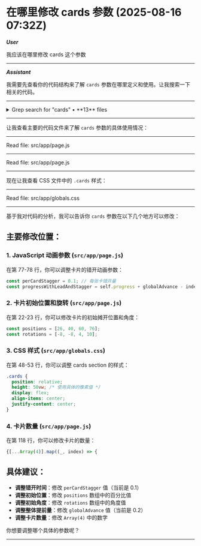 <!-- Generated by SpecStory -->

# 在哪里修改 cards 参数 (2025-08-16 07:32Z)

_**User**_

我应该在哪里修改 cards 这个参数

---

_**Assistant**_

我需要先查看你的代码结构来了解 `cards` 参数在哪里定义和使用。让我搜索一下相关的代码。


---

<details>
            <summary>Grep search for "cards" • **13** files</summary>
        
| File | Line | Match |
|------|------|-------|
| `file:///Users/zanwei.guo/Desktop/next-cards/src/app/page.js` | L19 | `const cards = cardRefs.current;` |
| `file:///Users/zanwei.guo/Desktop/next-cards/src/app/page.js` | L24 | `// pin cards section` |
| `file:///Users/zanwei.guo/Desktop/next-cards/src/app/page.js` | L26 | `trigger: container.current.querySelector(".cards"),` |
| `file:///Users/zanwei.guo/Desktop/next-cards/src/app/page.js` | L35 | `cards.forEach((card, index) => {` |
| `file:///Users/zanwei.guo/Desktop/next-cards/src/app/page.js` | L49 | `cards.forEach((card, index) => {` |
| `file:///Users/zanwei.guo/Desktop/next-cards/src/app/page.js` | L55 | `trigger: container.current.querySelector(".cards"),` |
| `file:///Users/zanwei.guo/Desktop/next-cards/src/app/page.js` | L65 | `cards.forEach((card, index) => {` |
| `file:///Users/zanwei.guo/Desktop/next-cards/src/app/page.js` | L70 | `trigger: container.current.querySelector(".cards"),` |
| `file:///Users/zanwei.guo/Desktop/next-cards/src/app/page.js` | L78 | `const perCardStagger = 0.1; // 每张卡错开量` |
| `file:///Users/zanwei.guo/Desktop/next-cards/src/app/page.js` | L79 | `const progressWithLeadAndStagger = self.progress + globalAdvance - index * perCardStagger;` |
| `file:///Users/zanwei.guo/Desktop/next-cards/src/app/page.js` | L107 | `Own your cards` |
| `file:///Users/zanwei.guo/Desktop/next-cards/src/app/page.js` | L118 | `<section className="cards">` |
| `file:///Users/zanwei.guo/Desktop/next-cards/src/app/globals.css` | L48 | `/* Cards section */` |
| `file:///Users/zanwei.guo/Desktop/next-cards/src/app/globals.css` | L49 | `.cards {` |
| `file:///Users/zanwei.guo/Desktop/next-cards/package.json` | L2 | `"name": "next-cards",` |
| `file:///Users/zanwei.guo/Desktop/next-cards/src/app/layout.js` | L12 | `title: "ShoeDex - Scan your sneakers, Own your cards",` |
| `file:///Users/zanwei.guo/Desktop/next-cards/src/app/layout.js` | L13 | `description: "Transform your sneakers into unique digital collectible cards with ShoeDex",` |
| `file:///Users/zanwei.guo/Desktop/next-cards/package-lock.json` | L2 | `"name": "next-cards",` |
| `file:///Users/zanwei.guo/Desktop/next-cards/package-lock.json` | L8 | `"name": "next-cards",` |
| `file:///Users/zanwei.guo/Desktop/next-cards/.specstory/history/2025-08-15_13-34Z-%E8%B0%83%E6%95%B4-cards-%E4%B8%8E%E6%8C%89%E9%92%AE%E7%9A%84%E8%B7%9D%E7%A6%BB.md` | L3 | `# 调整 cards 与按钮的距离 (2025-08-15 13:34Z)` |
| `file:///Users/zanwei.guo/Desktop/next-cards/.specstory/history/2025-08-15_13-34Z-%E8%B0%83%E6%95%B4-cards-%E4%B8%8E%E6%8C%89%E9%92%AE%E7%9A%84%E8%B7%9D%E7%A6%BB.md` | L52 | `<details><summary>Edit file: /Users/zanwei.guo/Desktop/next-cards/src/app/globals.css</summary>` |
| `file:///Users/zanwei.guo/Desktop/next-cards/.specstory/history/2025-08-15_13-34Z-%E8%B0%83%E6%95%B4-cards-%E4%B8%8E%E6%8C%89%E9%92%AE%E7%9A%84%E8%B7%9D%E7%A6%BB.md` | L76 | `<details><summary>Edit file: /Users/zanwei.guo/Desktop/next-cards/src/app/globals.css</summary>` |
| `file:///Users/zanwei.guo/Desktop/next-cards/.specstory/history/2025-08-15_13-34Z-%E8%B0%83%E6%95%B4-cards-%E4%B8%8E%E6%8C%89%E9%92%AE%E7%9A%84%E8%B7%9D%E7%A6%BB.md` | L105 | `<details><summary>Edit file: /Users/zanwei.guo/Desktop/next-cards/src/app/globals.css</summary>` |
| `file:///Users/zanwei.guo/Desktop/next-cards/.specstory/history/2025-08-15_13-34Z-%E8%B0%83%E6%95%B4-cards-%E4%B8%8E%E6%8C%89%E9%92%AE%E7%9A%84%E8%B7%9D%E7%A6%BB.md` | L117 | `+ /* Cards section */` |
| `file:///Users/zanwei.guo/Desktop/next-cards/.specstory/history/2025-08-15_13-34Z-%E8%B0%83%E6%95%B4-cards-%E4%B8%8E%E6%8C%89%E9%92%AE%E7%9A%84%E8%B7%9D%E7%A6%BB.md` | L118 | `+ .cards {` |
| `file:///Users/zanwei.guo/Desktop/next-cards/.specstory/history/2025-08-15_13-34Z-%E8%B0%83%E6%95%B4-cards-%E4%B8%8E%E6%8C%89%E9%92%AE%E7%9A%84%E8%B7%9D%E7%A6%BB.md` | L137 | `<details><summary>Edit file: /Users/zanwei.guo/Desktop/next-cards/src/app/globals.css</summary>` |
| `file:///Users/zanwei.guo/Desktop/next-cards/.specstory/history/2025-08-15_13-34Z-%E8%B0%83%E6%95%B4-cards-%E4%B8%8E%E6%8C%89%E9%92%AE%E7%9A%84%E8%B7%9D%E7%A6%BB.md` | L178 | `<details><summary>Edit file: /Users/zanwei.guo/Desktop/next-cards/src/app/globals.css</summary>` |
| `file:///Users/zanwei.guo/Desktop/next-cards/.specstory/history/2025-08-15_13-34Z-%E8%B0%83%E6%95%B4-cards-%E4%B8%8E%E6%8C%89%E9%92%AE%E7%9A%84%E8%B7%9D%E7%A6%BB.md` | L203 | `<details><summary>Edit file: /Users/zanwei.guo/Desktop/next-cards/src/app/globals.css</summary>` |
| `file:///Users/zanwei.guo/Desktop/next-cards/.specstory/history/2025-08-15_13-34Z-%E8%B0%83%E6%95%B4-cards-%E4%B8%8E%E6%8C%89%E9%92%AE%E7%9A%84%E8%B7%9D%E7%A6%BB.md` | L262 | `- **Cards 区域**：保留了 `height: 100vh`` |
| `file:///Users/zanwei.guo/Desktop/next-cards/.specstory/history/2025-08-15_13-34Z-%E8%B0%83%E6%95%B4-cards-%E4%B8%8E%E6%8C%89%E9%92%AE%E7%9A%84%E8%B7%9D%E7%A6%BB.md` | L389 | `| `file:///Users/zanwei.guo/Desktop/next-cards/src/app/globals.css` | L12 | `min-height: 100vh;` |` |
| `file:///Users/zanwei.guo/Desktop/next-cards/.specstory/history/2025-08-15_13-34Z-%E8%B0%83%E6%95%B4-cards-%E4%B8%8E%E6%8C%89%E9%92%AE%E7%9A%84%E8%B7%9D%E7%A6%BB.md` | L390 | `| `file:///Users/zanwei.guo/Desktop/next-cards/src/app/globals.css` | L20 | `min-height: 100vh;` |` |
| `file:///Users/zanwei.guo/Desktop/next-cards/.specstory/history/2025-08-15_13-34Z-%E8%B0%83%E6%95%B4-cards-%E4%B8%8E%E6%8C%89%E9%92%AE%E7%9A%84%E8%B7%9D%E7%A6%BB.md` | L391 | `| `file:///Users/zanwei.guo/Desktop/next-cards/src/app/globals.css` | L51 | `height: 100vh;` |` |
| `file:///Users/zanwei.guo/Desktop/next-cards/.specstory/history/2025-08-15_13-34Z-%E8%B0%83%E6%95%B4-cards-%E4%B8%8E%E6%8C%89%E9%92%AE%E7%9A%84%E8%B7%9D%E7%A6%BB.md` | L392 | `| `file:///Users/zanwei.guo/Desktop/next-cards/src/app/globals.css` | L152 | `/* min-height: 100vh; */` |` |
| `file:///Users/zanwei.guo/Desktop/next-cards/.specstory/history/2025-08-15_13-34Z-%E8%B0%83%E6%95%B4-cards-%E4%B8%8E%E6%8C%89%E9%92%AE%E7%9A%84%E8%B7%9D%E7%A6%BB.md` | L393 | `| `file:///Users/zanwei.guo/Desktop/next-cards/src/app/globals.css` | L12 | `min-height: 100vh;` |` |
| `file:///Users/zanwei.guo/Desktop/next-cards/.specstory/history/2025-08-15_13-34Z-%E8%B0%83%E6%95%B4-cards-%E4%B8%8E%E6%8C%89%E9%92%AE%E7%9A%84%E8%B7%9D%E7%A6%BB.md` | L394 | `| `file:///Users/zanwei.guo/Desktop/next-cards/src/app/globals.css` | L20 | `min-height: 100vh;` |` |
| `file:///Users/zanwei.guo/Desktop/next-cards/.specstory/history/2025-08-15_13-34Z-%E8%B0%83%E6%95%B4-cards-%E4%B8%8E%E6%8C%89%E9%92%AE%E7%9A%84%E8%B7%9D%E7%A6%BB.md` | L395 | `| `file:///Users/zanwei.guo/Desktop/next-cards/src/app/globals.css` | L51 | `height: 100vh;` |` |
| `file:///Users/zanwei.guo/Desktop/next-cards/.specstory/history/2025-08-15_13-34Z-%E8%B0%83%E6%95%B4-cards-%E4%B8%8E%E6%8C%89%E9%92%AE%E7%9A%84%E8%B7%9D%E7%A6%BB.md` | L396 | `| `file:///Users/zanwei.guo/Desktop/next-cards/src/app/globals.css` | L152 | `/* min-height: 100vh; */` |` |
| `file:///Users/zanwei.guo/Desktop/next-cards/.specstory/history/2025-08-15_13-34Z-%E8%B0%83%E6%95%B4-cards-%E4%B8%8E%E6%8C%89%E9%92%AE%E7%9A%84%E8%B7%9D%E7%A6%BB.md` | L427 | `2. **`.cards` 的 `height: 100vh`** - 这是第50行设置的` |
| `file:///Users/zanwei.guo/Desktop/next-cards/.specstory/history/2025-08-15_13-34Z-%E8%B0%83%E6%95%B4-cards-%E4%B8%8E%E6%8C%89%E9%92%AE%E7%9A%84%E8%B7%9D%E7%A6%BB.md` | L435 | `2. **考虑是否保留 `.cards` 的 `height: 100vh`**（因为卡片动画可能需要固定高度）` |
| `file:///Users/zanwei.guo/Desktop/next-cards/.specstory/history/2025-08-15_13-34Z-%E8%B0%83%E6%95%B4-cards-%E4%B8%8E%E6%8C%89%E9%92%AE%E7%9A%84%E8%B7%9D%E7%A6%BB.md` | L469 | `根据图片中显示的信息，我可以看到问题所在了！在 DevTools 中，`.cards` 元素确实设置了 `height: 100vh`，这就是导致固定高度的原因。` |
| `file:///Users/zanwei.guo/Desktop/next-cards/.specstory/history/2025-08-15_13-34Z-%E8%B0%83%E6%95%B4-cards-%E4%B8%8E%E6%8C%89%E9%92%AE%E7%9A%84%E8%B7%9D%E7%A6%BB.md` | L475 | `/* Cards section */` |
| `file:///Users/zanwei.guo/Desktop/next-cards/.specstory/history/2025-08-15_13-34Z-%E8%B0%83%E6%95%B4-cards-%E4%B8%8E%E6%8C%89%E9%92%AE%E7%9A%84%E8%B7%9D%E7%A6%BB.md` | L476 | `.cards {` |
| `file:///Users/zanwei.guo/Desktop/next-cards/.specstory/history/2025-08-15_13-34Z-%E8%B0%83%E6%95%B4-cards-%E4%B8%8E%E6%8C%89%E9%92%AE%E7%9A%84%E8%B7%9D%E7%A6%BB.md` | L487 | `/* Cards section */` |
| `file:///Users/zanwei.guo/Desktop/next-cards/.specstory/history/2025-08-15_13-34Z-%E8%B0%83%E6%95%B4-cards-%E4%B8%8E%E6%8C%89%E9%92%AE%E7%9A%84%E8%B7%9D%E7%A6%BB.md` | L488 | `.cards {` |
| `file:///Users/zanwei.guo/Desktop/next-cards/.specstory/history/2025-08-15_13-34Z-%E8%B0%83%E6%95%B4-cards-%E4%B8%8E%E6%8C%89%E9%92%AE%E7%9A%84%E8%B7%9D%E7%A6%BB.md` | L499 | `/* Cards section */` |
| `file:///Users/zanwei.guo/Desktop/next-cards/.specstory/history/2025-08-15_13-34Z-%E8%B0%83%E6%95%B4-cards-%E4%B8%8E%E6%8C%89%E9%92%AE%E7%9A%84%E8%B7%9D%E7%A6%BB.md` | L500 | `.cards {` |
| `file:///Users/zanwei.guo/Desktop/next-cards/.specstory/history/2025-08-15_12-57Z-hero-section-elements-in-one-div.md` | L64 | `-             Own your cards` |
| `file:///Users/zanwei.guo/Desktop/next-cards/.specstory/history/2025-08-15_12-57Z-hero-section-elements-in-one-div.md` | L76 | `+                 Own your cards` |
| `file:///Users/zanwei.guo/Desktop/next-cards/.specstory/history/2025-08-15_10-52Z-%E4%BF%AE%E6%94%B9%E6%BB%9A%E5%8A%A8%E5%8A%A8%E7%94%BB%E7%9A%84%E9%80%BB%E8%BE%91.md` | L21 | `⟪ 196 characters skipped ⟫ode. It seems like I need to check the "cards" section and also look into the Card.jsx file to understand the front and back classes, as well as the initial CSS. I'll be opening the relevant files to get a better understanding.</details></t` |
| `file:///Users/zanwei.guo/Desktop/next-cards/.specstory/history/2025-08-15_10-52Z-%E4%BF%AE%E6%94%B9%E6%BB%9A%E5%8A%A8%E5%8A%A8%E7%94%BB%E7%9A%84%E9%80%BB%E8%BE%91.md` | L43 | `I'm thinking about how the front and back of the cards are displayed. Initially, the front is visible due to the CSS. When flipping, they may move to center the cards better. It seems there's a transformation issue with GSAP modifying state. I'm also considering how the cards remain positioned as they scroll through the sections — especially their rotations. It’s a bit tricky trying to figure out how everything aligns at the end. I'm curious about the visual effects!` |
| `file:///Users/zanwei.guo/Desktop/next-cards/.specstory/history/2025-08-15_10-52Z-%E4%BF%AE%E6%94%B9%E6%BB%9A%E5%8A%A8%E5%8A%A8%E7%94%BB%E7%9A%84%E9%80%BB%E8%BE%91.md` | L46 | `I'm looking at a screenshot labeled "Image 1" that shows five cards spread out, which might be the initial desired state after changes. The user wants the initial state to match that spread look with different colors, while the end state should be stacked in the` |
| `file:///Users/zanwei.guo/Desktop/next-cards/.specstory/history/2025-08-15_10-52Z-%E4%BF%AE%E6%94%B9%E6%BB%9A%E5%8A%A8%E5%8A%A8%E7%94%BB%E7%9A%84%E9%80%BB%E8%BE%91.md` | L51 | `I see that the user wants the cards to initially spread out, with the text side showing. At the end of the scroll, they should stack in the center.` |
| `file:///Users/zanwei.guo/Desktop/next-cards/.specstory/history/2025-08-15_10-52Z-%E4%BF%AE%E6%94%B9%E6%BB%9A%E5%8A%A8%E5%8A%A8%E7%94%BB%E7%9A%84%E9%80%BB%E8%BE%91.md` | L53 | `In the initial loaded state, the cards are positioned like in "Image 1," showing the back text side. But at the scroll's end, should they show the front with the images instead? The instructions are a bit confusing since they mention` |
| `file:///Users/zanwei.guo/Desktop/next-cards/.specstory/history/2025-08-15_10-52Z-%E4%BF%AE%E6%94%B9%E6%BB%9A%E5%8A%A8%E5%8A%A8%E7%94%BB%E7%9A%84%E9%80%BB%E8%BE%91.md` | L56 | `Let’s clarify: the initial CSS showed the front image, meaning the previous setup had the cards stacked in the center with the front visible. So, the end state should also stack in the center with the front visible, matching "Image 2" that displays the blue pattern.` |
| `file:///Users/zanwei.guo/Desktop/next-cards/.specstory/history/2025-08-15_10-52Z-%E4%BF%AE%E6%94%B9%E6%BB%9A%E5%8A%A8%E5%8A%A8%E7%94%BB%E7%9A%84%E9%80%BB%E8%BE%91.md` | L61 | `I’m mapping out the implementation details for the card animations. Initially, I want the cards set to their 'spread' positions and rotations. During the first scroll, they should animate from spread to stacked.` |
| `file:///Users/zanwei.guo/Desktop/next-cards/.specstory/history/2025-08-15_10-52Z-%E4%BF%AE%E6%94%B9%E6%BB%9A%E5%8A%A8%E5%8A%A8%E7%94%BB%E7%9A%84%E9%80%BB%E8%BE%91.md` | L63 | `I will use GSAP to manage the initial state without altering CSS globally. The cards should show the back side initially, rotating from one position to another as we scroll. After the scroll ends, I’ll make sure they remain stacked in the center. Lastly, I need to confirm how we` |
| `file:///Users/zanwei.guo/Desktop/next-cards/.specstory/history/2025-08-15_10-52Z-%E4%BF%AE%E6%94%B9%E6%BB%9A%E5%8A%A8%E5%8A%A8%E7%94%BB%E7%9A%84%E9%80%BB%E8%BE%91.md` | L66 | `I’m outlining a better method for setting the initial states of the cards using GSAP. For each card, I plan to use `gsap.set` to position them and control their rotations.` |
| `file:///Users/zanwei.guo/Desktop/next-cards/.specstory/history/2025-08-15_10-52Z-%E4%BF%AE%E6%94%B9%E6%BB%9A%E5%8A%A8%E5%8A%A8%E7%94%BB%E7%9A%84%E9%80%BB%E8%BE%91.md` | L68 | `The “spread to stack” animation will move them to the center with the correct rotation. I’ll also ensure to flip the cards correctly as we progress, adjusting the rotation values properly. After the scroll ends, the front should be visible, while the stacking remains centered. I’m finalizing code changes and adjusti` |
| `file:///Users/zanwei.guo/Desktop/next-cards/.specstory/history/2025-08-15_10-52Z-%E4%BF%AE%E6%94%B9%E6%BB%9A%E5%8A%A8%E5%8A%A8%E7%94%BB%E7%9A%84%E9%80%BB%E8%BE%91.md` | L86 | `I need to swap the initial and end states in the code. Initially, cards are stacked at the center. After the first stage, they spread out, then flip to show their backs while resetting rotation to 0. At the end of the scroll, I’m considering resetting to center 0, b` |
| `file:///Users/zanwei.guo/Desktop/next-cards/.specstory/history/2025-08-15_10-52Z-%E4%BF%AE%E6%94%B9%E6%BB%9A%E5%8A%A8%E5%8A%A8%E7%94%BB%E7%9A%84%E9%80%BB%E8%BE%91.md` | L89 | `Screenshot 2 indicates a centered position. In the first stage, the cards are spread out, but the second stage involves rotation, possibly with GSAP adjusting xPercent and yPercent. To center them, we would need to set some left values, but the `.card` elements are al` |
| `file:///Users/zanwei.guo/Desktop/next-cards/.specstory/history/2025-08-15_10-52Z-%E4%BF%AE%E6%94%B9%E6%BB%9A%E5%8A%A8%E5%8A%A8%E7%94%BB%E7%9A%84%E9%80%BB%E8%BE%91.md` | L92 | `Initially, the cards were stacked in the center, then they spread out as you scroll, fanning out by about one-third. Between one-third and two-thirds of the scroll, they flip and reset the rotation to 0 while still` |
| `file:///Users/zanwei.guo/Desktop/next-cards/.specstory/history/2025-08-15_10-52Z-%E4%BF%AE%E6%94%B9%E6%BB%9A%E5%8A%A8%E5%8A%A8%E7%94%BB%E7%9A%84%E9%80%BB%E8%BE%91.md` | L99 | `⟪ 172 characters skipped ⟫t. The spread stage should end with the cards stacked at the center. We have to ensure that after two-thirds of the scroll, the cards remain stacked and facing front, with the flipping only occurring between one-third and two-thirds of the scroll.</details></think>` |
| `file:///Users/zanwei.guo/Desktop/next-cards/.specstory/history/2025-08-15_10-52Z-%E4%BF%AE%E6%94%B9%E6%BB%9A%E5%8A%A8%E5%8A%A8%E7%94%BB%E7%9A%84%E9%80%BB%E8%BE%91.md` | L132 | `- 将原“spread cards”动画替换为“spread→stack”的位置与旋转过渡。` |
| `file:///Users/zanwei.guo/Desktop/next-cards/.specstory/history/2025-08-15_10-52Z-%E4%BF%AE%E6%94%B9%E6%BB%9A%E5%8A%A8%E5%8A%A8%E7%94%BB%E7%9A%84%E9%80%BB%E8%BE%91.md` | L152 | `⟪ 114 characters skipped ⟫oll moves from the start to finish, the cards should transition from their original positions and rotations to 50% and 0. At the same time, I want them to flip from back to front. Once stacking is complete, meaning the left reaches 50% and` |
| `file:///Users/zanwei.guo/Desktop/next-cards/.specstory/history/2025-08-15_10-52Z-%E4%BF%AE%E6%94%B9%E6%BB%9A%E5%8A%A8%E5%8A%A8%E7%94%BB%E7%9A%84%E9%80%BB%E8%BE%91.md` | L158 | `⟪ 278 characters skipped ⟫istances based on the container for the cards. I might set markers for debugging, but that's not entirely necessary. Instead, I could compute the progress of that first segment using a timeline. Since I've used a simple ScrollTrigger for mo` |
| `file:///Users/zanwei.guo/Desktop/next-cards/.specstory/history/2025-08-15_10-52Z-%E4%BF%AE%E6%94%B9%E6%BB%9A%E5%8A%A8%E5%8A%A8%E7%94%BB%E7%9A%84%E9%80%BB%E8%BE%91.md` | L163 | `I'll ensure that flipping occurs concurrently, maintaining the state after stacking ends. I'll look for the "flip cards and reset rotation" block and modify it accordingly, focusing on positioning and removing unnecessary stagger effects. After this, I’ll apply the patch!</details></think>` |
| `file:///Users/zanwei.guo/Desktop/next-cards/.specstory/history/2025-08-15_10-52Z-%E4%BF%AE%E6%94%B9%E6%BB%9A%E5%8A%A8%E5%8A%A8%E7%94%BB%E7%9A%84%E9%80%BB%E8%BE%91.md` | L199 | `⟪ 416 characters skipped ⟫e stacking kicks off, perhaps while the cards are still spreading.` |
| `file:///Users/zanwei.guo/Desktop/next-cards/.specstory/history/2025-08-15_10-52Z-%E4%BF%AE%E6%94%B9%E6%BB%9A%E5%8A%A8%E5%8A%A8%E7%94%BB%E7%9A%84%E9%80%BB%E8%BE%91.md` | L279 | `⟪ 347 characters skipped ⟫the section creating ScrollTriggers for cards, adding variables like baseAdvance and perCardStagger. I’ll use `clamp` with Math.min/Math.max, and remember to keep code style guidelines in mind. Let's go ahead and apply the patch!</details></think>` |
| `file:///Users/zanwei.guo/Desktop/next-cards/.specstory/history/2025-08-15_10-52Z-%E4%BF%AE%E6%94%B9%E6%BB%9A%E5%8A%A8%E5%8A%A8%E7%94%BB%E7%9A%84%E9%80%BB%E8%BE%91.md` | L297 | `- 在翻转进度中加入索引偏移：`perCardStagger = 0.08`，并保留 `globalAdvance = 0.2` 的整体提前量。` |
| `file:///Users/zanwei.guo/Desktop/next-cards/.specstory/history/2025-08-15_10-52Z-%E4%BF%AE%E6%94%B9%E6%BB%9A%E5%8A%A8%E5%8A%A8%E7%94%BB%E7%9A%84%E9%80%BB%E8%BE%91.md` | L298 | `- 公式：`t = clamp(progress + globalAdvance - index * perCardStagger)`，索引越大越晚开始翻转，但仍在收拢结束时全部完成。` |
| `file:///Users/zanwei.guo/Desktop/next-cards/.specstory/history/2025-08-15_10-52Z-%E4%BF%AE%E6%94%B9%E6%BB%9A%E5%8A%A8%E5%8A%A8%E7%94%BB%E7%9A%84%E9%80%BB%E8%BE%91.md` | L301 | `- `perCardStagger`：卡与卡之间的错开量（小一点更紧凑，大一点更明显）` |
| `file:///Users/zanwei.guo/Desktop/next-cards/.specstory/history/2025-08-16_07-32Z-%E5%9C%A8%E5%93%AA%E9%87%8C%E4%BF%AE%E6%94%B9-cards-%E5%8F%82%E6%95%B0.md` | L3 | `# 在哪里修改 cards 参数 (2025-08-16 07:32Z)` |
| `file:///Users/zanwei.guo/Desktop/next-cards/.specstory/history/2025-08-16_07-32Z-%E5%9C%A8%E5%93%AA%E9%87%8C%E4%BF%AE%E6%94%B9-cards-%E5%8F%82%E6%95%B0.md` | L7 | `我应该在哪里修改 cards 这个参数` |
| `file:///Users/zanwei.guo/Desktop/next-cards/.specstory/history/2025-08-15_06-58Z-run-the-project.md` | L28 | `cd /Users/zanwei.guo/Desktop/next-cards && npm install` |
| `file:///Users/zanwei.guo/Desktop/next-cards/.specstory/history/2025-08-15_06-58Z-run-the-project.md` | L410 | `- 第一屏：显示标题 "Scan your sneakers, Own your cards"，卡片在底部若隐若现` |
| `file:///Users/zanwei.guo/Desktop/next-cards/.specstory/history/2025-08-15_06-58Z-run-the-project.md` | L433 | `- [ ] 调整 cards section 的定位方式` |
| `file:///Users/zanwei.guo/Desktop/next-cards/.specstory/history/2025-08-15_06-58Z-run-the-project.md` | L434 | `- [ ] 设置 cards section 相对于 hero section 的位置` |
| `file:///Users/zanwei.guo/Desktop/next-cards/.specstory/history/2025-08-15_06-58Z-run-the-project.md` | L454 | `我需要为 hero 和 cards section 添加特定的样式。让我在 CSS 中添加这些样式：` |
| `file:///Users/zanwei.guo/Desktop/next-cards/.specstory/history/2025-08-15_06-58Z-run-the-project.md` | L478 | `+ .cards {` |
| `file:///Users/zanwei.guo/Desktop/next-cards/.specstory/history/2025-08-15_06-58Z-run-the-project.md` | L495 | `- [x] 调整 cards section 的定位方式` |
| `file:///Users/zanwei.guo/Desktop/next-cards/.specstory/history/2025-08-15_06-58Z-run-the-project.md` | L496 | `- [-] 设置 cards section 相对于 hero section 的位置` |
| `file:///Users/zanwei.guo/Desktop/next-cards/.specstory/history/2025-08-15_06-58Z-run-the-project.md` | L500 | `现在我需要调整卡片在 cards section 内的位置，让它们相对于 section 定位而不是绝对定位于视口：` |
| `file:///Users/zanwei.guo/Desktop/next-cards/.specstory/history/2025-08-15_06-58Z-run-the-project.md` | L525 | `现在我需要更新 page.js 中的 ScrollTrigger 设置，因为 cards section 的位置已经改变：` |
| `file:///Users/zanwei.guo/Desktop/next-cards/.specstory/history/2025-08-15_06-58Z-run-the-project.md` | L539 | `trigger: container.current.querySelector(".cards"),` |
| `file:///Users/zanwei.guo/Desktop/next-cards/.specstory/history/2025-08-15_06-58Z-run-the-project.md` | L564 | `trigger: container.current.querySelector(".cards"),` |
| `file:///Users/zanwei.guo/Desktop/next-cards/.specstory/history/2025-08-15_06-58Z-run-the-project.md` | L589 | `trigger: container.current.querySelector(".cards"),` |
| `file:///Users/zanwei.guo/Desktop/next-cards/.specstory/history/2025-08-15_06-58Z-run-the-project.md` | L603 | `- [x] 调整 cards section 的定位方式` |
| `file:///Users/zanwei.guo/Desktop/next-cards/.specstory/history/2025-08-15_06-58Z-run-the-project.md` | L604 | `- [x] 设置 cards section 相对于 hero section 的位置` |
| `file:///Users/zanwei.guo/Desktop/next-cards/.specstory/history/2025-08-15_06-58Z-run-the-project.md` | L624 | `- ✅ 添加了 `.cards` 类样式，设置其位置为 `top: 110vh`（即 hero section 下方 10%）` |
| `file:///Users/zanwei.guo/Desktop/next-cards/.specstory/history/2025-08-15_06-58Z-run-the-project.md` | L625 | `- ✅ 调整卡片在 cards section 内的相对位置为 `top: 20%`` |
| `file:///Users/zanwei.guo/Desktop/next-cards/.specstory/history/2025-08-15_06-58Z-run-the-project.md` | L633 | `- 📍 **cards section** 现在位于 hero section 下方 10% 的位置（110vh）` |
| `file:///Users/zanwei.guo/Desktop/next-cards/.specstory/history/2025-08-15_06-58Z-run-the-project.md` | L634 | `- 🎯 卡片初始时堆叠在 cards section 的上部（20% 位置）` |
| `file:///Users/zanwei.guo/Desktop/next-cards/.specstory/history/2025-08-15_06-58Z-run-the-project.md` | L635 | `- 📜 当用户滚动到 cards section 时（视口 90% 位置），动画开始触发` |
| `file:///Users/zanwei.guo/Desktop/next-cards/.specstory/history/2025-08-15_11-49Z-%E8%B0%83%E6%95%B4-hero-section-%E9%AB%98%E5%BA%A6.md` | L182 | `1. cards section 的容器在 hero section 的上面的，所以每个 section 应该都是透明的，然后整个 body 应该是一个 #00000 的颜色` |
| `file:///Users/zanwei.guo/Desktop/next-cards/.specstory/history/2025-08-15_11-49Z-%E8%B0%83%E6%95%B4-hero-section-%E9%AB%98%E5%BA%A6.md` | L183 | `2. 往下滚动时，hero section 的内容应该向上移动，cards 的内容也向上移动。当 hero section 的内容移出 viewport 后，cards 的内容应该移动到了 viewport 中间的位置，接着，继续滚动，cards 的滚动动画开始执行` |
| `file:///Users/zanwei.guo/Desktop/next-cards/src/app/globals.css` | L48 | `/* Cards section */` |
| `file:///Users/zanwei.guo/Desktop/next-cards/src/app/globals.css` | L49 | `.cards {` |
| `file:///Users/zanwei.guo/Desktop/next-cards/src/app/page.js` | L19 | `const cards = cardRefs.current;` |
| `file:///Users/zanwei.guo/Desktop/next-cards/src/app/page.js` | L24 | `// pin cards section` |
| `file:///Users/zanwei.guo/Desktop/next-cards/src/app/page.js` | L26 | `trigger: container.current.querySelector(".cards"),` |
| `file:///Users/zanwei.guo/Desktop/next-cards/src/app/page.js` | L35 | `cards.forEach((card, index) => {` |
| `file:///Users/zanwei.guo/Desktop/next-cards/src/app/page.js` | L49 | `cards.forEach((card, index) => {` |
| `file:///Users/zanwei.guo/Desktop/next-cards/src/app/page.js` | L55 | `trigger: container.current.querySelector(".cards"),` |
| `file:///Users/zanwei.guo/Desktop/next-cards/src/app/page.js` | L65 | `cards.forEach((card, index) => {` |
| `file:///Users/zanwei.guo/Desktop/next-cards/src/app/page.js` | L70 | `trigger: container.current.querySelector(".cards"),` |
| `file:///Users/zanwei.guo/Desktop/next-cards/src/app/page.js` | L78 | `const perCardStagger = 0.1; // 每张卡错开量` |
| `file:///Users/zanwei.guo/Desktop/next-cards/src/app/page.js` | L79 | `const progressWithLeadAndStagger = self.progress + globalAdvance - index * perCardStagger;` |
| `file:///Users/zanwei.guo/Desktop/next-cards/src/app/page.js` | L107 | `Own your cards` |
| `file:///Users/zanwei.guo/Desktop/next-cards/src/app/page.js` | L118 | `<section className="cards">` |

</details>

---

让我查看主要的代码文件来了解 `cards` 参数的具体使用情况：


---

Read file: src/app/page.js

---

Read file: src/app/page.js

---

现在让我查看 CSS 文件中的 `.cards` 样式：


---

Read file: src/app/globals.css

---

基于我对代码的分析，我可以告诉你 `cards` 参数在以下几个地方可以修改：

## 主要修改位置：

### 1. **JavaScript 动画参数** (`src/app/page.js`)
在第 77-78 行，你可以调整卡片的错开动画参数：
```77:78:src/app/page.js
const perCardStagger = 0.1; // 每张卡错开量
const progressWithLeadAndStagger = self.progress + globalAdvance - index * perCardStagger;
```

### 2. **卡片初始位置和旋转** (`src/app/page.js`)
在第 22-23 行，你可以修改卡片的初始摊开位置和角度：
```22:23:src/app/page.js
const positions = [26, 40, 60, 76];
const rotations = [-8, -8, 4, 10];
```

### 3. **CSS 样式** (`src/app/globals.css`)
在第 48-53 行，你可以调整 cards section 的样式：
```48:53:src/app/globals.css
.cards {
  position: relative;
  height: 50vw; /* 使用具体的像素值 */
  display: flex;
  align-items: center;
  justify-content: center;
}
```

### 4. **卡片数量** (`src/app/page.js`)
在第 118 行，你可以修改卡片的数量：
```118:118:src/app/page.js
{[...Array(4)].map((_, index) => {
```

## 具体建议：

- **调整错开时间**：修改 `perCardStagger` 值（当前是 0.1）
- **调整初始位置**：修改 `positions` 数组中的百分比值
- **调整初始角度**：修改 `rotations` 数组中的角度值
- **调整整体提前量**：修改 `globalAdvance` 值（当前是 0.2）
- **调整卡片数量**：修改 `Array(4)` 中的数字

你想要调整哪个具体的参数呢？

---

